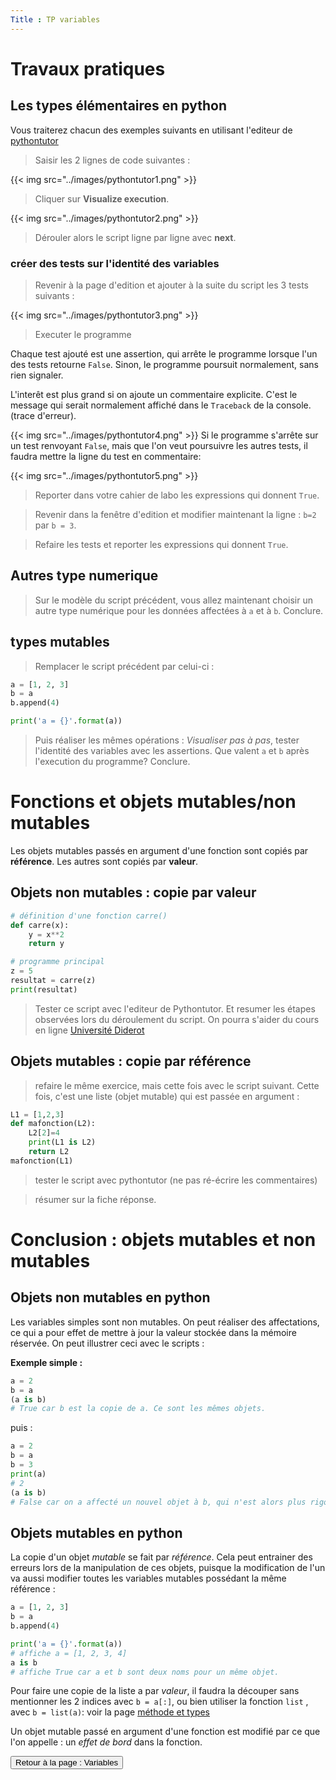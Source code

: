 ```yaml
---
Title : TP variables
---
```

# Travaux pratiques
## Les types élémentaires en python
Vous traiterez chacun des exemples suivants en utilisant l'editeur de  [pythontutor](http://www.pythontutor.com/visualize.html#mode=edit)

> Saisir les 2 lignes de code suivantes : 

{{< img src="../images/pythontutor1.png" >}}
> Cliquer sur **Visualize execution**.

{{< img src="../images/pythontutor2.png" >}}
> Dérouler alors le script ligne par ligne avec **next**.

### créer des tests sur l'identité des variables

> Revenir à la page d'edition et ajouter à la suite du script les 3 tests suivants : 

{{< img src="../images/pythontutor3.png" >}}
> Executer le programme

Chaque test ajouté est une assertion, qui arrête le programme lorsque l'un des tests retourne `False`. Sinon, le programme poursuit normalement, sans rien signaler.

L'interêt est plus grand si on ajoute un commentaire explicite. C'est le message qui serait normalement affiché dans le `Traceback` de la console. (trace d'erreur).

{{< img src="../images/pythontutor4.png" >}}
Si le programme s'arrête sur un test renvoyant `False`, mais que l'on veut poursuivre les autres tests, il faudra mettre la ligne du test en commentaire:

{{< img src="../images/pythontutor5.png" >}}


> Reporter dans votre cahier de labo les expressions qui donnent `True`.

> Revenir dans la fenêtre d'edition et modifier maintenant la ligne : `b=2` par `b = 3`. 

> Refaire les tests et reporter les expressions qui donnent `True`. 

## Autres type numerique

> Sur le modèle du script précédent, vous allez maintenant choisir un autre type numérique pour les données affectées à `a` et à `b`.
> Conclure.


## types mutables
> Remplacer le script précédent par celui-ci :

```python
a = [1, 2, 3]
b = a
b.append(4)

print('a = {}'.format(a))
``` 
> Puis réaliser les mêmes opérations : *Visualiser pas à pas*, tester l'identité des variables avec les assertions.
> Que valent `a` et `b` après l'execution du programme? Conclure.




# Fonctions et objets mutables/non mutables
Les objets mutables passés en argument d'une fonction sont copiés par **référence**. Les autres sont copiés par **valeur**.

## Objets non mutables : copie par valeur

```python
# définition d'une fonction carre()
def carre(x):
    y = x**2
    return y

# programme principal
z = 5
resultat = carre(z)
print(resultat)
```

> Tester ce script avec l'editeur de Pythontutor.
> Et resumer les étapes observées lors du déroulement du script.
> On pourra s'aider du cours en ligne [Université Diderot](https://python.sdv.univ-paris-diderot.fr/09_fonctions/#96-variables-locales-et-variables-globales)

## Objets mutables : copie par référence

> refaire le même exercice, mais cette fois avec le script suivant. Cette fois, c'est une liste (objet mutable) qui est passée en argument : 

```python
L1 = [1,2,3]
def mafonction(L2):
    L2[2]=4
    print(L1 is L2)
    return L2
mafonction(L1)
```


> tester le script avec pythontutor (ne pas ré-écrire les commentaires)

> résumer sur la fiche réponse.


# Conclusion : objets mutables et non mutables
## Objets non mutables en python 
Les variables simples sont non mutables. On peut réaliser des affectations, ce qui a pour effet de mettre à jour la valeur stockée dans la mémoire réservée.
On peut illustrer ceci avec le scripts : 

**Exemple simple :**

```python
a = 2
b = a
(a is b)
# True car b est la copie de a. Ce sont les mêmes objets. 
```
puis : 
```python
a = 2
b = a
b = 3
print(a)
# 2
(a is b)
# False car on a affecté un nouvel objet à b, qui n'est alors plus rigoureusement identique à a
```

## Objets mutables en python
La copie d'un objet *mutable* se fait par *référence*. Cela peut entrainer des erreurs lors de la manipulation de ces objets, puisque la modification de l'un va aussi modifier toutes les variables mutables possédant la même référence : 

```python
a = [1, 2, 3]
b = a
b.append(4)

print('a = {}'.format(a))
# affiche a = [1, 2, 3, 4]
a is b
# affiche True car a et b sont deux noms pour un même objet.
``` 

Pour faire une copie de la liste a par *valeur*, il faudra la découper sans mentionner les 2 indices avec `b = a[:]`, ou bien utiliser la fonction `list` , avec `b = list(a)`: voir la page [méthode et types](/docs/python/pages/variables/page2/#copie-d-une-liste)

Un objet mutable passé en argument d'une fonction est modifié par ce que l'on appelle : un *effet de bord* dans la fonction.

<input type="button" class="btn btn-lg" value="Retour à la page : Variables" onclick="window.location.href = '../page1/'">